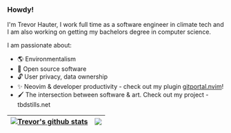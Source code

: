 ### Howdy!

I'm Trevor Hauter, I work full time as a software engineer in climate tech and I am also working on getting my 
bachelors degree in computer science.

I am passionate about:

- 🌎 Environmentalism 
- 🌱 Open source software
- 🔓 User privacy, data ownership
- ✨ Neovim & developer productivity - check out my plugin [gitportal.nvim](https://github.com/trevorhauter/gitportal.nvim)!
- 🖌️ The intersection between software & art. Check out my project - tbdstills.net

| <a href="https://github.com/trevorhauter/github-readme-stats"><img align="center" src="https://github-readme-stats.vercel.app/api?username=trevorhauter&show_icons=true&include_all_commits=true&theme=buefy&hide_border=true" alt="Trevor's github stats" /></a> | <a href="https://github.com/trevorhauter/github-readme-stats"><img align="center" src="https://github-readme-stats.vercel.app/api/top-langs/?username=trevorhauter&layout=compact&theme=buefy&hide_border=true" /></a> |
| ------------- | ------------- |
